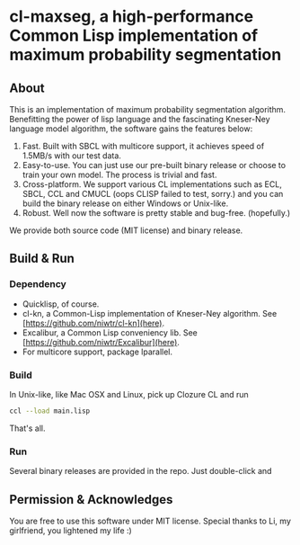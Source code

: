 # cl-maxseg, a high-performance Common Lisp implementation of maximum probability segmentation 
## About
This is an implementation of maximum probability segmentation algorithm. Benefitting the power of lisp language and the fascinating Kneser-Ney language model algorithm, the software gains the features below:

1. Fast. Built with SBCL with multicore support, it achieves speed of 1.5MB/s with our test data.
2. Easy-to-use. You can just use our pre-built binary release or choose to train your own model. The process is trivial and fast.
3. Cross-platform. We support various CL implementations such as ECL, SBCL, CCL and CMUCL (oops CLISP failed to test, sorry.) and you can build the binary release on either Windows or Unix-like.
4. Robust. Well now the software is pretty stable and bug-free. (hopefully.)

We provide both source code (MIT license) and binary release. 

## Build & Run
### Dependency 
- Quicklisp, of course.
- cl-kn, a Common-Lisp implementation of Kneser-Ney algorithm. See [https://github.com/niwtr/cl-kn](here).
- Excalibur, a Common Lisp conveniency lib. See [https://github.com/niwtr/Excalibur](here).
- For multicore support, package lparallel.

### Build 
In Unix-like, like Mac OSX and Linux, pick up Clozure CL and run 
```bash
ccl --load main.lisp
```
That's all. 
### Run 
Several binary releases are provided in the repo. Just double-click and 
## Permission & Acknowledges 
You are free to use this software under MIT license. 
Special thanks to Li, my girlfriend, you lightened my life :)


